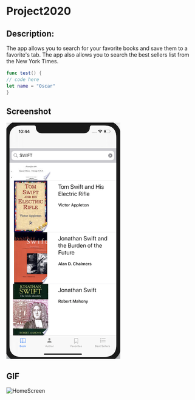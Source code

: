# Project2020

## Description: 

The app allows you to search for your favorite books and save them to a favorite's tab. The app also allows you to search the best sellers list from the New York Times.

```swift
func test() {
// code here
let name = "Oscar"
}
```

## Screenshot

![HomeScreen](Assets/HomeScreen1.png)

##  GIF


![HomeScreen](Assets/BooksProject.gif)
